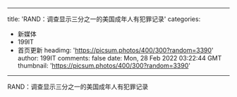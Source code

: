 
---
title: 'RAND：调查显示三分之一的美国成年人有犯罪记录'
categories: 
 - 新媒体
 - 199IT
 - 首页更新
headimg: 'https://picsum.photos/400/300?random=3390'
author: 199IT
comments: false
date: Mon, 28 Feb 2022 03:22:44 GMT
thumbnail: 'https://picsum.photos/400/300?random=3390'
---

<div>   
RAND：调查显示三分之一的美国成年人有犯罪记录  
</div>
            